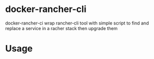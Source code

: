 # docker-rancher-cli
docker-rancher-ci wrap rancher-cli tool with simple script to find and replace a service in a racher stack then upgrade them
# Usage
